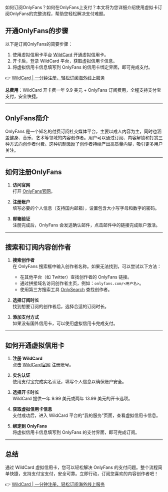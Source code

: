 如何订阅OnlyFans？如何在OnlyFans上支付？本文将为您详细介绍使用虚拟卡订阅OnlyFans的完整流程，帮助您轻松解决支付难题。

## 开通OnlyFans的步骤

以下是订阅OnlyFans的简要步骤：

1. 使用虚拟信用卡平台 [WildCard](https://bit.ly/bewildcard) 开通虚拟信用卡。
2. 开卡后，登录 WildCard 平台，获取虚拟信用卡信息。
3. 将虚拟信用卡信息填写到 OnlyFans 的信用卡绑定界面，即可完成支付。

👉 [WildCard | 一分钟注册，轻松订阅海外线上服务](https://bit.ly/bewildcard)

**总费用**：WildCard 开卡费一年 9.9 美元 + OnlyFans 订阅费用，全程支持支付宝支付，安全快捷。

---

## OnlyFans简介

OnlyFans 是一个知名的付费订阅社交媒体平台，主要以成人内容为主，同时也涵盖健身、音乐、艺术等领域的内容创作者。用户可以通过订阅、内容解锁和打赏三种方式向创作者付费。这种机制激励了创作者持续产出高质量内容，吸引更多用户关注。

---

## 如何注册OnlyFans

1. **访问官网**  
   打开 [OnlyFans官网](https://onlyfans.com/)。
   
2. **注册账户**  
   填写必要的个人信息（支持国内邮箱），设置包含大小写字母和数字的密码。

3. **邮箱验证**  
   注册完成后，OnlyFans 会发送确认邮件，点击邮件中的链接完成账户激活。

---

## 搜索和订阅内容创作者

1. **搜索创作者**  
   在 OnlyFans 搜索框中输入创作者名称。如果无法找到，可以尝试以下方法：
   - 在其他平台（如 Twitter）查找创作者的 OnlyFans 链接。
   - 通过拼接域名访问创作者主页，例如：`onlyfans.com/<用户名>`。
   - 使用第三方搜索工具 [OnlySearch](https://onlysearch.co/) 查找创作者。

2. **选择订阅时长**  
   找到想要订阅的创作者后，选择合适的订阅时长。

3. **添加支付方式**  
   如果没有国外信用卡，可以使用虚拟信用卡完成支付。

---

## 如何开通虚拟信用卡

1. **注册 WildCard**  
   点击 [WildCard官网](https://bit.ly/bewildcard) 注册账号。

2. **实名认证**  
   使用支付宝完成实名认证，填写个人信息以确保账户安全。

3. **选择开卡时长**  
   WildCard 提供一年 9.99 美元或两年 13.99 美元的开卡选项。

4. **获取虚拟信用卡信息**  
   支付成功后，进入 WildCard 平台的“我的服务”页面，查看虚拟信用卡信息。

5. **绑定到 OnlyFans**  
   将虚拟信用卡信息填写到 OnlyFans 的支付界面，即可完成订阅。

---

## 总结

通过 WildCard 虚拟信用卡，您可以轻松解决 OnlyFans 的支付问题。整个流程简单快捷，支持支付宝支付，安全可靠。立即行动，订阅您喜欢的内容创作者吧！

👉 [WildCard | 一分钟注册，轻松订阅海外线上服务](https://bit.ly/bewildcard)